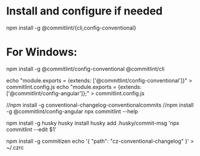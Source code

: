 
# Install and configure if needed
npm install -g @commitlint/{cli,config-conventional}
# For Windows:
npm install -g @commitlint/config-conventional @commitlint/cli

echo "module.exports = {extends: ['@commitlint/config-conventional']}" > commitlint.config.js
echo "module.exports = {extends: ['@commitlint/config-angular']};" > commitlint.config.js

//npm install -g  conventional-changelog-conventionalcommits
//npm install -g  @commitlint/config-angular
npx commitlint --help


npm install -g husky
husky install
husky add .husky/commit-msg 'npx commitlint --edit $1'

npm install -g commitizen
echo '{ "path": "cz-conventional-changelog" }' > ~/.czrc



